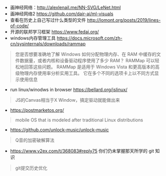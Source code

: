 - 画神经网络：http://alexlenail.me/NN-SVG/LeNet.html
- 画神经网络2 https://github.com/dair-ai/ml-visuals
- 查看在历史上自己写过什么类型的文件 http://lomont.org/posts/2019/lines-of-code/
- 开源的联邦学习框架 https://www.fedai.org/
- windows内存管理工具 https://docs.microsoft.com/zh-cn/sysinternals/downloads/rammap
> 您是否想要准确地了解 Windows 如何分配物理内存、在 RAM 中缓存的文件数据量，或者内核和设备驱动程序使用了多少 RAM？ RAMMap 可以轻松地回答这些问题。 RAMMap 是适用于 Windows Vista 和更高版本的高级物理内存使用率分析实用工具。 它在多个不同的选项卡上以不同方式显示使用信息
- run linux/winodws in browser https://bellard.org/jslinux/
> JS的Canvas相当于X Window，搞定驱动就能做出来
- https://postmarketos.org/
> mobile OS that is modeled after traditional Linux distributions
- https://github.com/unlock-music/unlock-music
> Q音的加密破解算法
-  https://www.v2ex.com/t/368083#reply75 你们仍未掌握那天所学的 git 知识
> git提交历史优化
